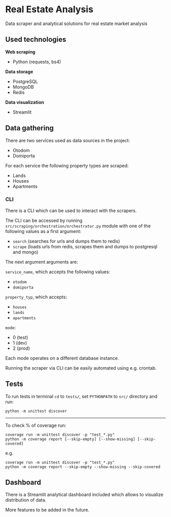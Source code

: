 # Real Estate Analysis
Data scraper and analytical solutions for real estate market analysis

## Used technologies

**Web scraping**
- Python (requests, bs4)

**Data storage**
- PostgreSQL
- MongoDB
- Redis

**Data visualization**
- Streamlit


## Data gathering
There are two services used as data sources in the project:
- Otodom
- Domiporta

For each service the following property types are scraped:
- Lands
- Houses
- Apartments

### CLI
There is a CLI which can be used to interact with the scrapers.

The CLI can be accessed by running `src/scraping/orchestration/orchestrator.py` module with one of the following values as a first argument:
- `search` (searches for urls and dumps them to redis) 
- `scrape` (loads urls from redis, scrapes them and dumps to postgresql and mongo)

The next argument arguments are:

`service_name`, which accepts the following values:
- `otodom`
- `domiporta`

`property_typ`, which accepts:
- `houses`
- `lands`
- `apartments`

`mode`:
- 0 (test)
- 1 (dev)
- 2 (prod)

Each mode operates on a different database instance.

Running the scraper via CLI can be easily automated using e.g. crontab.


## Tests
To run tests in terminal `cd` to `tests/`, set `PYTHONPATH` to `src/` directory and run:

`python -m unittest discover`

---

To check % of coverage run:
```
coverage run -m unittest discover -p "test_*.py"
python -m coverage report [--skip-empty] [--show-missing] [--skip-covered]
```
e.g.
```
coverage run -m unittest discover -p "test_*.py"
python -m coverage report --skip-empty --show-missing --skip-covered
```

## Dashboard

There is a Streamlit analytical dashboard included which allows to visualize distribution of data.

More features to be added in the future.






